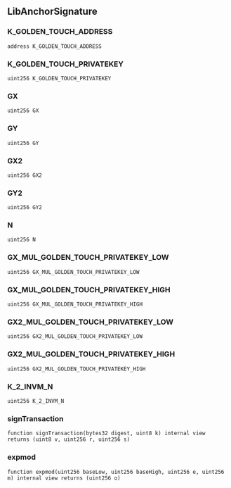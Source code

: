## LibAnchorSignature

### K_GOLDEN_TOUCH_ADDRESS

```solidity
address K_GOLDEN_TOUCH_ADDRESS
```

### K_GOLDEN_TOUCH_PRIVATEKEY

```solidity
uint256 K_GOLDEN_TOUCH_PRIVATEKEY
```

### GX

```solidity
uint256 GX
```

### GY

```solidity
uint256 GY
```

### GX2

```solidity
uint256 GX2
```

### GY2

```solidity
uint256 GY2
```

### N

```solidity
uint256 N
```

### GX_MUL_GOLDEN_TOUCH_PRIVATEKEY_LOW

```solidity
uint256 GX_MUL_GOLDEN_TOUCH_PRIVATEKEY_LOW
```

### GX_MUL_GOLDEN_TOUCH_PRIVATEKEY_HIGH

```solidity
uint256 GX_MUL_GOLDEN_TOUCH_PRIVATEKEY_HIGH
```

### GX2_MUL_GOLDEN_TOUCH_PRIVATEKEY_LOW

```solidity
uint256 GX2_MUL_GOLDEN_TOUCH_PRIVATEKEY_LOW
```

### GX2_MUL_GOLDEN_TOUCH_PRIVATEKEY_HIGH

```solidity
uint256 GX2_MUL_GOLDEN_TOUCH_PRIVATEKEY_HIGH
```

### K_2_INVM_N

```solidity
uint256 K_2_INVM_N
```

### signTransaction

```solidity
function signTransaction(bytes32 digest, uint8 k) internal view returns (uint8 v, uint256 r, uint256 s)
```

### expmod

```solidity
function expmod(uint256 baseLow, uint256 baseHigh, uint256 e, uint256 m) internal view returns (uint256 o)
```
